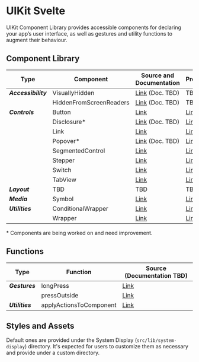 # UIKit Svelte

UIKit Component Library provides accessible components for declaring your app’s user interface, as well as gestures and utility functions to augment their behaviour.

<!-- TEMPORARY -->
## Component Library

| Type                | Component                   | Source and Documentation                                                    | Preview                                                                         |
| ------------------- | --------------------------- | --------------------------------------------------------------------------- | ------------------------------------------------------------------------------- |
| ***Accessibility*** | VisuallyHidden              | [Link](src/lib/components/accessibility/VisuallyHidden) (Doc. TBD)          | TBD                                                                             |
|                     | HiddenFromScreenReaders     | [Link](src/lib/components/accessibility/HiddenFromScreenReaders) (Doc. TBD) | TBD                                                                             |
| ***Controls***      | Button                      | [Link](src/lib/components/controls/Button)                                  | [Link](https://stuymedova-uikit-svelte.vercel.app/controls/button)              |
|                     | Disclosure*                 | [Link](src/lib/components/controls/Disclosure) (Doc. TBD)                   | [Link](https://stuymedova-uikit-svelte.vercel.app/controls/disclosure)          |
|                     | Link                        | [Link](src/lib/components/controls/Link)                                    | [Link](https://stuymedova-uikit-svelte.vercel.app/controls/link)                |
|                     | Popover*                    | [Link](src/lib/components/controls/Popover) (Doc. TBD)                      | [Link](https://stuymedova-uikit-svelte.vercel.app/controls/popover)             |
|                     | SegmentedControl            | [Link](src/lib/components/controls/SegmentedControl)                        | [Link](https://stuymedova-uikit-svelte.vercel.app/controls/segmented-control)   |
|                     | Stepper                     | [Link](src/lib/components/controls/Stepper)                                 | [Link](https://stuymedova-uikit-svelte.vercel.app/controls/stepper)             |
|                     | Switch                      | [Link](src/lib/components/controls/Switch)                                  | [Link](https://stuymedova-uikit-svelte.vercel.app/controls/switch)              |
|                     | TabView                     | [Link](src/lib/components/controls/TabView)                                 | [Link](https://stuymedova-uikit-svelte.vercel.app/controls/tab-view)            |
| ***Layout***        | TBD                         | TBD                                                                         | TBD                                                                             |
| ***Media***         | Symbol                      | [Link](src/lib/components/media/Symbol)                                     | [Link](https://stuymedova-uikit-svelte.vercel.app/controls/symbol)              |
| ***Utilities***     | ConditionalWrapper          | [Link](src/lib/components/utilities/ConditionalWrapper)                     | [Link](https://stuymedova-uikit-svelte.vercel.app/controls/conditional-wrapper) |
|                     | Wrapper                     | [Link](src/lib/components/utilities/Wrapper)                                | [Link](https://stuymedova-uikit-svelte.vercel.app/controls/wrapper)             |

\* Components are being worked on and need improvement.

## Functions

| Type            | Function                | Source (Documentation TBD)                                  |
| --------------- | ----------------------- | ----------------------------------------------------------- |
| ***Gestures***  | longPress               | [Link](src/lib/functions/gestures/longPress)                |
|                 | pressOutside            | [Link](src/lib/functions/gestures/pressOutside)             |
| ***Utilities*** | applyActionsToComponent | [Link](src/lib/functions/utilities/applyActionsToComponent) |

## Styles and Assets

Default ones are provided under the System Display (`src/lib/system-display`) directory. It's expected for users to customize them as necessary and provide under a custom directory.
<!-- END TEMPORARY -->


<!-- UIKit Component Library provides views, controls, and layout structures for declaring your app’s user interface, as well as utility functions to augment their behaviour. It comes with fully customizable styles, a built-in accessibility support, and conforms to [standards]. This makes UIKit great tool to integrate with your software product.

Additional material, which includes a high-level view of concepts that went into developing this library, as well additional guides and resources, such as one on accessibility, will be released shortly. -->

<!-- Description (option to skip to the Installation and Usage segment)

**Design**

Description, link to Figma

**Development**

Optimized for usability.

Description

## Component Library

List of components, with descriptions and links to each component's README.

## Customizing behaviour & appearance

Allows to customize and extend behaviour and appearance of components. How to do it?

## Extending the library

Extend the library with a component that fits your application best. / Compose custom components by combining built-in components with the custom ones you create, or by making them entirely on your own. 

[This template/these instructions] provide(-s) a starting point for creating your component.

- …
- Adjust appearance characteristics
- Respond to user interactions
- Add accessibility features (Consult https://www.w3.org/TR/wai-aria-practices/ for best practices. The World Wide Web Consortium (W3C) is the main international standards organization for the World Wide Web.)

## Installation and Usage

**Installation**

To add a component to a Svelte/SvelteKit project, run:

```shell
npm install uikit-svelte
```

**Usage**

Import stylesheet (or use your own)
Import components

Use according to the each components' corresponding instructions.

For usage instructions refer each component's corresponding guide:

Button
...

-->